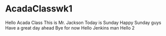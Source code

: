 # AcadaClasswk1
Hello Acada Class
This is Mr. Jackson
Today is Sunday
Happy Sunday guys
Have a great day ahead
Bye for now
Hello Jenkins man
Hello 2
